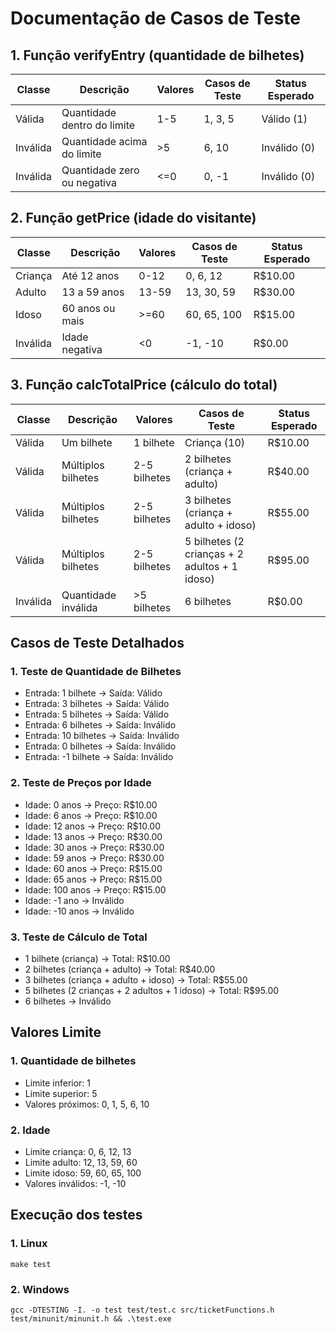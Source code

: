 # Documentação de Casos de Teste

## 1. Função verifyEntry (quantidade de bilhetes)

| Classe | Descrição | Valores | Casos de Teste | Status Esperado |
|--------|-----------|---------|----------------|-----------------|
| Válida | Quantidade dentro do limite | 1-5 | 1, 3, 5 | Válido (1) |
| Inválida | Quantidade acima do limite | >5 | 6, 10 | Inválido (0) |
| Inválida | Quantidade zero ou negativa | <=0 | 0, -1 | Inválido (0) |

## 2. Função getPrice (idade do visitante)

| Classe | Descrição | Valores | Casos de Teste | Status Esperado |
|--------|-----------|---------|----------------|-----------------|
| Criança | Até 12 anos | 0-12 | 0, 6, 12 | R$10.00 |
| Adulto | 13 a 59 anos | 13-59 | 13, 30, 59 | R$30.00 |
| Idoso | 60 anos ou mais | >=60 | 60, 65, 100 | R$15.00 |
| Inválida | Idade negativa | <0 | -1, -10 | R$0.00 |

## 3. Função calcTotalPrice (cálculo do total)

| Classe | Descrição | Valores | Casos de Teste | Status Esperado |
|--------|-----------|---------|----------------|-----------------|
| Válida | Um bilhete | 1 bilhete | Criança (10) | R$10.00 |
| Válida | Múltiplos bilhetes | 2-5 bilhetes | 2 bilhetes (criança + adulto) | R$40.00 |
| Válida | Múltiplos bilhetes | 2-5 bilhetes | 3 bilhetes (criança + adulto + idoso) | R$55.00 |
| Válida | Múltiplos bilhetes | 2-5 bilhetes | 5 bilhetes (2 crianças + 2 adultos + 1 idoso) | R$95.00 |
| Inválida | Quantidade inválida | >5 bilhetes | 6 bilhetes | R$0.00 |

## Casos de Teste Detalhados

### 1. Teste de Quantidade de Bilhetes
- Entrada: 1 bilhete → Saída: Válido
- Entrada: 3 bilhetes → Saída: Válido
- Entrada: 5 bilhetes → Saída: Válido
- Entrada: 6 bilhetes → Saída: Inválido
- Entrada: 10 bilhetes → Saída: Inválido
- Entrada: 0 bilhetes → Saída: Inválido
- Entrada: -1 bilhete → Saída: Inválido

### 2. Teste de Preços por Idade
- Idade: 0 anos → Preço: R$10.00
- Idade: 6 anos → Preço: R$10.00
- Idade: 12 anos → Preço: R$10.00
- Idade: 13 anos → Preço: R$30.00
- Idade: 30 anos → Preço: R$30.00
- Idade: 59 anos → Preço: R$30.00
- Idade: 60 anos → Preço: R$15.00
- Idade: 65 anos → Preço: R$15.00
- Idade: 100 anos → Preço: R$15.00
- Idade: -1 ano → Inválido
- Idade: -10 anos → Inválido

### 3. Teste de Cálculo de Total
- 1 bilhete (criança) → Total: R$10.00
- 2 bilhetes (criança + adulto) → Total: R$40.00
- 3 bilhetes (criança + adulto + idoso) → Total: R$55.00
- 5 bilhetes (2 crianças + 2 adultos + 1 idoso) → Total: R$95.00
- 6 bilhetes → Inválido

## Valores Limite

### 1. Quantidade de bilhetes
- Limite inferior: 1
- Limite superior: 5
- Valores próximos: 0, 1, 5, 6, 10

### 2. Idade
- Limite criança: 0, 6, 12, 13
- Limite adulto: 12, 13, 59, 60
- Limite idoso: 59, 60, 65, 100
- Valores inválidos: -1, -10

## Execução dos testes

### 1. Linux
    make test
    
### 2. Windows
    gcc -DTESTING -I. -o test test/test.c src/ticketFunctions.h test/minunit/minunit.h && .\test.exe

